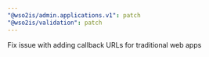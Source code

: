 ```yaml
---
"@wso2is/admin.applications.v1": patch
"@wso2is/validation": patch
---
```


Fix issue with adding callback URLs for traditional web apps
